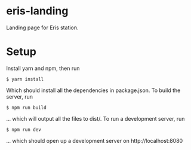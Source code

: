 # eris-landing
Landing page for Eris station.

# Setup
Install yarn and npm, then run 

```
$ yarn install
```

Which should install all the dependencies in package.json. To build the server, run

```
$ npm run build
```
... which will output all the files to dist/. To run a development server, run

```
$ npm run dev
```
... which should open up a development server on http://localhost:8080
